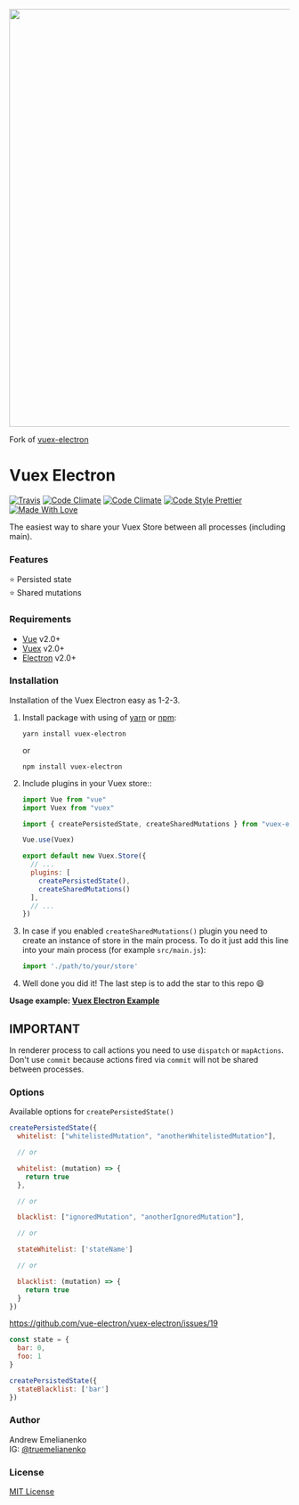<p align="center">
  <img width="750" src="https://user-images.githubusercontent.com/678665/45566726-404d9e80-b860-11e8-94b6-527dfcc3b3b3.png">
</p>

Fork of [vuex-electron](https://github.com/vue-electron/vuex-electron)

# Vuex Electron

[![Travis](https://img.shields.io/travis/com/vue-electron/vuex-electron.svg?style=for-the-badge&longCache=true)](https://travis-ci.com/vue-electron/vuex-electron)
[![Code Climate](https://img.shields.io/codeclimate/maintainability/vue-electron/vuex-electron.svg?style=for-the-badge&longCache=true)](https://codeclimate.com/github/vue-electron/vuex-electron)
[![Code Climate](https://img.shields.io/codeclimate/coverage/vue-electron/vuex-electron.svg?style=for-the-badge&longCache=true)](https://codeclimate.com/github/vue-electron/vuex-electron)
[![Code Style Prettier](https://img.shields.io/badge/code%20style-prettier-brightgreen.svg?style=for-the-badge&longCache=true)](https://github.com/prettier/prettier)
[![Made With Love](https://img.shields.io/badge/made%20with-love-brightgreen.svg?style=for-the-badge&longCache=true)](https://github.com/MrEmelianenko)

The easiest way to share your Vuex Store between all processes (including main).

### Features

:star: Persisted state  
:star: Shared mutations

### Requirements

- [Vue](https://github.com/vuejs/vue) v2.0+
- [Vuex](https://github.com/vuejs/vuex) v2.0+
- [Electron](https://github.com/electron/electron) v2.0+

### Installation

Installation of the Vuex Electron easy as 1-2-3.

1. Install package with using of [yarn](https://github.com/yarnpkg/yarn) or [npm](https://github.com/npm/cli):

    ```
    yarn install vuex-electron
    ```

    or

    ```
    npm install vuex-electron
    ```

2. Include plugins in your Vuex store::

    ```javascript
    import Vue from "vue"
    import Vuex from "vuex"

    import { createPersistedState, createSharedMutations } from "vuex-electron"

    Vue.use(Vuex)

    export default new Vuex.Store({
      // ...
      plugins: [
        createPersistedState(),
        createSharedMutations()
      ],
      // ...
    })
    ```

3. In case if you enabled `createSharedMutations()` plugin you need to create an instance of store in the main process. To do it just add this line into your main process (for example `src/main.js`):

    ```javascript
    import './path/to/your/store'
    ```

4. Well done you did it! The last step is to add the star to this repo :smile:

**Usage example: [Vuex Electron Example](https://github.com/vue-electron/vuex-electron-example)**

## IMPORTANT

In renderer process to call actions you need to use `dispatch` or `mapActions`. Don't use `commit` because actions fired via `commit` will not be shared between processes.

### Options

Available options for `createPersistedState()`

```javascript
createPersistedState({
  whitelist: ["whitelistedMutation", "anotherWhitelistedMutation"],

  // or

  whitelist: (mutation) => {
    return true
  },

  // or

  blacklist: ["ignoredMutation", "anotherIgnoredMutation"],

  // or

  stateWhitelist: ['stateName']

  // or

  blacklist: (mutation) => {
    return true
  }
})
```

https://github.com/vue-electron/vuex-electron/issues/19
``` javascript
const state = {
  bar: 0,
  foo: 1
}

createPersistedState({
  stateBlacklist: ['bar']
})
```

### Author

Andrew Emelianenko  
IG: [@truemelianenko](https://www.instagram.com/truemelianenko)

### License

[MIT License](https://github.com/vue-electron/vuex-electron/blob/master/LICENSE)
